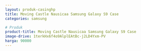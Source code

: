 ```yaml
---
layout: produk-casinghp
title: Moving Castle Nausicaa Samsung Galaxy S9 Case
categories: samsung

# Produk
product-title: Moving Castle Nausicaa Samsung Galaxy S9 Case
image-drive: 1terkHx6f4o9AlplEAtBc-j2LD4Yxm-PV
harga: 90000
---
```

